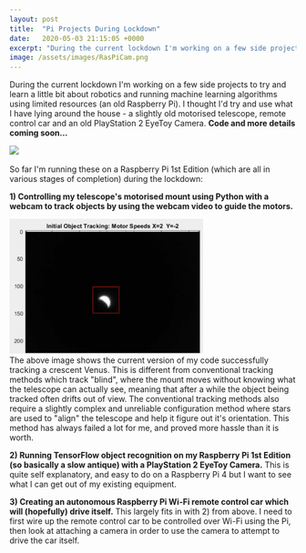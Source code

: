 ```yaml
---
layout: post
title:  "Pi Projects During Lockdown"
date:   2020-05-03 21:15:05 +0000
excerpt: "During the current lockdown I'm working on a few side projects to try and learn a little bit about robotics and running machine learning algorithms"
image: /assets/images/RasPiCam.png
---
```



During the current lockdown I'm working on a few side projects to try and learn a little bit about robotics and running machine learning algorithms using limited resources (an old Raspberry Pi). I thought I'd try and use what I have lying around the house - a slightly old motorised telescope, remote control car and an old PlayStation 2 EyeToy Camera. <b>Code and more details coming soon...</b>

<div class="imgbox">
    <img class="center-fit" src='https://drive.google.com/uc?id=1g7hKykFXuAQ5-Or2tYNEsvyTTqy6461Z&export=download'>    
</div>

So far I'm running these on a Raspberry Pi 1st Edition (which are all in various stages of completion) during the lockdown: 

<b> 1) Controlling my telescope's motorised mount using Python with a webcam to track objects by using the webcam video to guide the motors.</b>
<div class="center">
<img src="/assets/images/Capture.PNG" alt="drawing" width="340"/>
</div>
The above image shows the current version of my code successfully tracking a crescent Venus. This is different from conventional tracking methods which track "blind", where the mount moves without knowing what the telescope can actually see, meaning that after a while the object being tracked often drifts out of view. The conventional tracking methods also require a slightly complex and unreliable configuration method where stars are used to "align" the telescope and help it figure out it's orientation. This method has always failed a lot for me, and proved more hassle than it is worth.

<b>2) Running TensorFlow object recognition on my Raspberry Pi 1st Edition (so basically a slow antique) with a PlayStation 2 EyeToy Camera.</b> This is quite self explanatory, and easy to do on a Raspberry Pi 4 but I want to see what I can get out of my existing equipment.

<b>3) Creating an autonomous Raspberry Pi Wi-Fi remote control car which will (hopefully) drive itself.</b> This largely fits in with 2) from above. I need to first wire up the remote control car to be controlled over Wi-Fi using the Pi, then look at attaching a camera in order to use the camera to attempt to drive the car itself.














   












